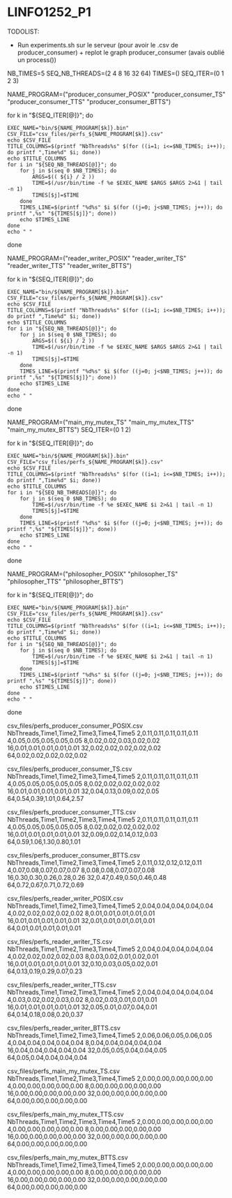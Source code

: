 # LINFO1252_P1

TODOLIST:
- Run experiments.sh sur le serveur (pour avoir le .csv de producer_consumer) + replot le graph producer_consumer (avais oublié un process())


NB_TIMES=5
SEQ_NB_THREADS=(2 4 8 16 32 64)
TIMES=()
SEQ_ITER=(0 1 2 3)


NAME_PROGRAM=("producer_consumer_POSIX" "producer_consumer_TS" "producer_consumer_TTS" "producer_consumer_BTTS")

for k in "${SEQ_ITER[@]}"; do

    EXEC_NAME="bin/${NAME_PROGRAM[$k]}.bin"
    CSV_FILE="csv_files/perfs_${NAME_PROGRAM[$k]}.csv"
    echo $CSV_FILE
    TITLE_COLUMNS=$(printf "NbThreads%s" $(for ((i=1; i<=$NB_TIMES; i++)); do printf ",Time%d" $i; done))
    echo $TITLE_COLUMNS
    for i in "${SEQ_NB_THREADS[@]}"; do
        for j in $(seq 0 $NB_TIMES); do
            ARGS=$(( ${i} / 2 ))
            TIME=$(/usr/bin/time -f %e $EXEC_NAME $ARGS $ARGS 2>&1 | tail -n 1)
            TIMES[$j]=$TIME
        done
        TIMES_LINE=$(printf "%d%s" $i $(for ((j=0; j<$NB_TIMES; j++)); do printf ",%s" "${TIMES[$j]}"; done))
        echo $TIMES_LINE
    done
    echo " "
done

NAME_PROGRAM=("reader_writer_POSIX" "reader_writer_TS" "reader_writer_TTS" "reader_writer_BTTS")

for k in "${SEQ_ITER[@]}"; do

    EXEC_NAME="bin/${NAME_PROGRAM[$k]}.bin"
    CSV_FILE="csv_files/perfs_${NAME_PROGRAM[$k]}.csv"
    echo $CSV_FILE
    TITLE_COLUMNS=$(printf "NbThreads%s" $(for ((i=1; i<=$NB_TIMES; i++)); do printf ",Time%d" $i; done))
    echo $TITLE_COLUMNS
    for i in "${SEQ_NB_THREADS[@]}"; do
        for j in $(seq 0 $NB_TIMES); do
            ARGS=$(( ${i} / 2 ))
            TIME=$(/usr/bin/time -f %e $EXEC_NAME $ARGS $ARGS 2>&1 | tail -n 1)
            TIMES[$j]=$TIME
        done
        TIMES_LINE=$(printf "%d%s" $i $(for ((j=0; j<$NB_TIMES; j++)); do printf ",%s" "${TIMES[$j]}"; done))
        echo $TIMES_LINE
    done
    echo " "
done


NAME_PROGRAM=("main_my_mutex_TS" "main_my_mutex_TTS" "main_my_mutex_BTTS")
SEQ_ITER=(0 1 2)

for k in "${SEQ_ITER[@]}"; do

    EXEC_NAME="bin/${NAME_PROGRAM[$k]}.bin"
    CSV_FILE="csv_files/perfs_${NAME_PROGRAM[$k]}.csv"
    echo $CSV_FILE
    TITLE_COLUMNS=$(printf "NbThreads%s" $(for ((i=1; i<=$NB_TIMES; i++)); do printf ",Time%d" $i; done))
    echo $TITLE_COLUMNS
    for i in "${SEQ_NB_THREADS[@]}"; do
        for j in $(seq 0 $NB_TIMES); do
            TIME=$(/usr/bin/time -f %e $EXEC_NAME $i 2>&1 | tail -n 1)
            TIMES[$j]=$TIME
        done
        TIMES_LINE=$(printf "%d%s" $i $(for ((j=0; j<$NB_TIMES; j++)); do printf ",%s" "${TIMES[$j]}"; done))
        echo $TIMES_LINE
    done
    echo " "
done


NAME_PROGRAM=("philosopher_POSIX" "philosopher_TS" "philosopher_TTS" "philosopher_BTTS")

for k in "${SEQ_ITER[@]}"; do

    EXEC_NAME="bin/${NAME_PROGRAM[$k]}.bin"
    CSV_FILE="csv_files/perfs_${NAME_PROGRAM[$k]}.csv"
    echo $CSV_FILE
    TITLE_COLUMNS=$(printf "NbThreads%s" $(for ((i=1; i<=$NB_TIMES; i++)); do printf ",Time%d" $i; done))
    echo $TITLE_COLUMNS
    for i in "${SEQ_NB_THREADS[@]}"; do
        for j in $(seq 0 $NB_TIMES); do
            TIME=$(/usr/bin/time -f %e $EXEC_NAME $i 2>&1 | tail -n 1)
            TIMES[$j]=$TIME
        done
        TIMES_LINE=$(printf "%d%s" $i $(for ((j=0; j<$NB_TIMES; j++)); do printf ",%s" "${TIMES[$j]}"; done))
        echo $TIMES_LINE
    done
    echo " "
done







csv_files/perfs_producer_consumer_POSIX.csv
NbThreads,Time1,Time2,Time3,Time4,Time5
2,0.11,0.11,0.11,0.11,0.11
4,0.05,0.05,0.05,0.05,0.05
8,0.02,0.02,0.03,0.02,0.02
16,0.01,0.01,0.01,0.01,0.01
32,0.02,0.02,0.02,0.02,0.02
64,0.02,0.02,0.02,0.02,0.02

csv_files/perfs_producer_consumer_TS.csv
NbThreads,Time1,Time2,Time3,Time4,Time5
2,0.11,0.11,0.11,0.11,0.11
4,0.05,0.05,0.05,0.05,0.05
8,0.02,0.02,0.02,0.02,0.02
16,0.01,0.01,0.01,0.01,0.01
32,0.04,0.13,0.09,0.02,0.05
64,0.54,0.39,1.01,0.64,2.57

csv_files/perfs_producer_consumer_TTS.csv
NbThreads,Time1,Time2,Time3,Time4,Time5
2,0.11,0.11,0.11,0.11,0.11
4,0.05,0.05,0.05,0.05,0.05
8,0.02,0.02,0.02,0.02,0.02
16,0.01,0.01,0.01,0.01,0.01
32,0.09,0.02,0.14,0.12,0.03
64,0.59,1.06,1.30,0.80,1.01

csv_files/perfs_producer_consumer_BTTS.csv
NbThreads,Time1,Time2,Time3,Time4,Time5
2,0.11,0.12,0.12,0.12,0.11
4,0.07,0.08,0.07,0.07,0.07
8,0.08,0.08,0.07,0.07,0.08
16,0.30,0.30,0.26,0.28,0.26
32,0.47,0.49,0.50,0.46,0.48
64,0.72,0.67,0.71,0.72,0.69

csv_files/perfs_reader_writer_POSIX.csv
NbThreads,Time1,Time2,Time3,Time4,Time5
2,0.04,0.04,0.04,0.04,0.04
4,0.02,0.02,0.02,0.02,0.02
8,0.01,0.01,0.01,0.01,0.01
16,0.01,0.01,0.01,0.01,0.01
32,0.01,0.01,0.01,0.01,0.01
64,0.01,0.01,0.01,0.01,0.01

csv_files/perfs_reader_writer_TS.csv
NbThreads,Time1,Time2,Time3,Time4,Time5
2,0.04,0.04,0.04,0.04,0.04
4,0.02,0.02,0.02,0.02,0.03
8,0.03,0.02,0.01,0.02,0.01
16,0.01,0.01,0.01,0.01,0.01
32,0.10,0.03,0.05,0.02,0.01
64,0.13,0.19,0.29,0.07,0.23

csv_files/perfs_reader_writer_TTS.csv
NbThreads,Time1,Time2,Time3,Time4,Time5
2,0.04,0.04,0.04,0.04,0.04
4,0.03,0.02,0.02,0.03,0.02
8,0.02,0.03,0.01,0.01,0.01
16,0.01,0.01,0.01,0.01,0.01
32,0.05,0.01,0.07,0.04,0.01
64,0.14,0.18,0.08,0.20,0.37

csv_files/perfs_reader_writer_BTTS.csv
NbThreads,Time1,Time2,Time3,Time4,Time5
2,0.06,0.06,0.05,0.06,0.05
4,0.04,0.04,0.04,0.04,0.04
8,0.04,0.04,0.04,0.04,0.04
16,0.04,0.04,0.04,0.04,0.04
32,0.05,0.05,0.04,0.04,0.05
64,0.05,0.04,0.04,0.04,0.04

csv_files/perfs_main_my_mutex_TS.csv
NbThreads,Time1,Time2,Time3,Time4,Time5
2,0.00,0.00,0.00,0.00,0.00
4,0.00,0.00,0.00,0.00,0.00
8,0.00,0.00,0.00,0.00,0.00
16,0.00,0.00,0.00,0.00,0.00
32,0.00,0.00,0.00,0.00,0.00
64,0.00,0.00,0.00,0.00,0.00

csv_files/perfs_main_my_mutex_TTS.csv
NbThreads,Time1,Time2,Time3,Time4,Time5
2,0.00,0.00,0.00,0.00,0.00
4,0.00,0.00,0.00,0.00,0.00
8,0.00,0.00,0.00,0.00,0.00
16,0.00,0.00,0.00,0.00,0.00
32,0.00,0.00,0.00,0.00,0.00
64,0.00,0.00,0.00,0.00,0.00

csv_files/perfs_main_my_mutex_BTTS.csv
NbThreads,Time1,Time2,Time3,Time4,Time5
2,0.00,0.00,0.00,0.00,0.00
4,0.00,0.00,0.00,0.00,0.00
8,0.00,0.00,0.00,0.00,0.00
16,0.00,0.00,0.00,0.00,0.00
32,0.00,0.00,0.00,0.00,0.00
64,0.00,0.00,0.00,0.00,0.00